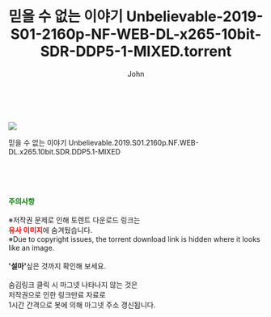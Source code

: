 ﻿---
layout: post
title:  "    믿을 수 없는 이야기 Unbelievable-2019-S01-2160p-NF-WEB-DL-x265-10bit-SDR-DDP5-1-MIXED.torrent"
author: John
categories: [ 드라마 ]
tags: [  ]
image: https://torrentrj55.com/uploadfile/full/051edd9866f0c0e6908efa3cf13d6725dab293ab.jpg 
description: "    믿을 수 없는 이야기 Unbelievable-2019-S01-2160p-NF-WEB-DL-x265-10bit-SDR-DDP5-1-MIXED torrent 정보 공유"
toc: true
toc_sticky: true
---

<br>
<p><img src="https://torrentrj55.com/uploadfile/full/051edd9866f0c0e6908efa3cf13d6725dab293ab.jpg"/></p>
 믿을 수 없는 이야기 Unbelievable.2019.S01.2160p.NF.WEB-DL.x265.10bit.SDR.DDP5.1-MIXED  
    
<br><br><br>
<p data-ke-size="size16"><b><span style="color: green;">주의사항</span></b><br /><br />※저작권 문제로 인해 토렌트 다운로드 링크는<br /><b><span style="color: red;">유사 이미지</span></b>에 숨겨뒀습니다.<br />※Due to copyright issues, the torrent download link is hidden where it looks like an image.<br /><br /><b>'설마'</b>싶은 것까지 확인해 보세요.<br /><br />숨김링크 클릭 시 마그넷 나타나지 않는 것은<br />저작권으로 인한 링크만료 자료로<br />1시간 간격으로 봇에 의해 마그넷 주소 갱신됩니다.</p>

